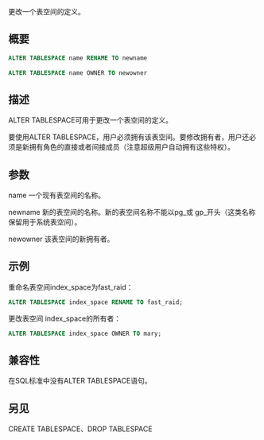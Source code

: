 更改一个表空间的定义。

## 概要

```sql
ALTER TABLESPACE name RENAME TO newname
 
ALTER TABLESPACE name OWNER TO newowner
```

## 描述
ALTER TABLESPACE可用于更改一个表空间的定义。

要使用ALTER TABLESPACE，用户必须拥有该表空间。要修改拥有者，用户还必须是新拥有角色的直接或者间接成员（注意超级用户自动拥有这些特权）。

## 参数

name
一个现有表空间的名称。

newname
新的表空间的名称。新的表空间名称不能以pg_或 gp_开头（这类名称保留用于系统表空间）。

newowner
该表空间的新拥有者。

## 示例

重命名表空间index_space为fast_raid：

```sql
ALTER TABLESPACE index_space RENAME TO fast_raid;
```

更改表空间 index_space的所有者：

```sql
ALTER TABLESPACE index_space OWNER TO mary;
```

## 兼容性

在SQL标准中没有ALTER TABLESPACE语句。

## 另见

CREATE TABLESPACE、DROP TABLESPACE
